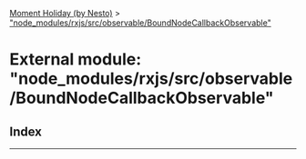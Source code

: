 [Moment Holiday (by Nesto)](../README.md) > ["node_modules/rxjs/src/observable/BoundNodeCallbackObservable"](../modules/_node_modules_rxjs_src_observable_boundnodecallbackobservable_.md)

# External module: "node_modules/rxjs/src/observable/BoundNodeCallbackObservable"

## Index

---

